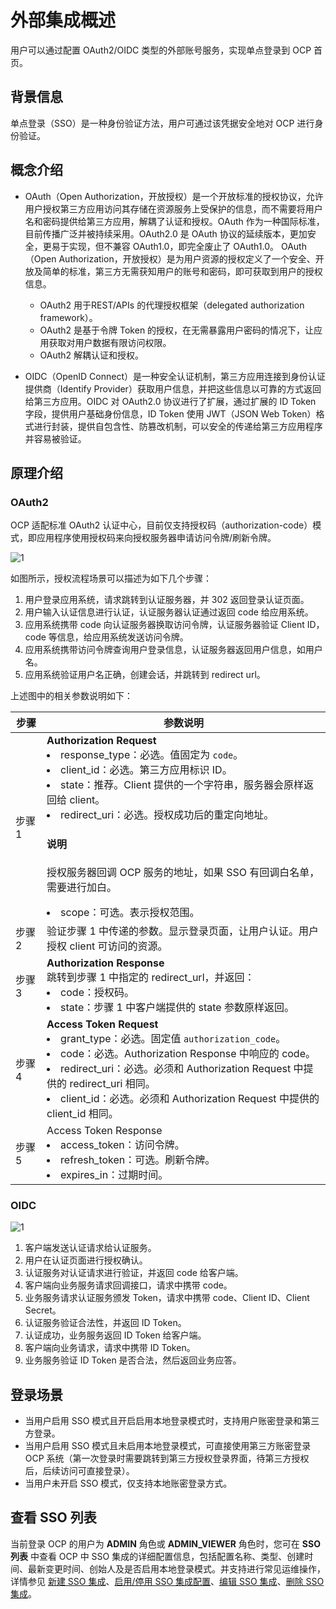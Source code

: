 # 外部集成概述

用户可以通过配置 OAuth2/OIDC 类型的外部账号服务，实现单点登录到 OCP 首页。

## 背景信息

单点登录（SSO）是一种身份验证方法，用户可通过该凭据安全地对 OCP 进行身份验证。

## 概念介绍

* OAuth（Open Authorization，开放授权）是一个开放标准的授权协议，允许用户授权第三方应用访问其存储在资源服务上受保护的信息，而不需要将用户名和密码提供给第三方应用，解耦了认证和授权。OAuth 作为一种国际标准，目前传播广泛并被持续采用。OAuth2.0 是 OAuth 协议的延续版本，更加安全，更易于实现，但不兼容 OAuth1.0，即完全废止了 OAuth1.0。 OAuth（Open Authorization，开放授权）是为用户资源的授权定义了一个安全、开放及简单的标准，第三方无需获知用户的账号和密码，即可获取到用户的授权信息。

  * OAuth2 用于REST/APIs 的代理授权框架（delegated authorization framework）。
  * OAuth2 是基于令牌 Token 的授权，在无需暴露用户密码的情况下，让应用获取对用户数据有限访问权限。
  * OAuth2 解耦认证和授权。

* OIDC（OpenID Connect）是一种安全认证机制，第三方应用连接到身份认证提供商（Identify Provider）获取用户信息，并把这些信息以可靠的方式返回给第三方应用。OIDC 对 OAuth2.0 协议进行了扩展，通过扩展的 ID Token 字段，提供用户基础身份信息，ID Token 使用 JWT（JSON Web Token）格式进行封装，提供自包含性、防篡改机制，可以安全的传递给第三方应用程序并容易被验证。

## 原理介绍

### OAuth2

OCP 适配标准 OAuth2 认证中心，目前仅支持授权码（authorization-code）模式，即应用程序使用授权码来向授权服务器申请访问令牌/刷新令牌。

![1](https://obbusiness-private.oss-cn-shanghai.aliyuncs.com/doc/img/ocp/432/OAuth2.png)

如图所示，授权流程场景可以描述为如下几个步骤：

1. 用户登录应用系统，请求跳转到认证服务器，并 302 返回登录认证页面。
2. 用户输入认证信息进行认证，认证服务器认证通过返回 code 给应用系统。
3. 应用系统携带 code 向认证服务器换取访问令牌，认证服务器验证 Client ID，code 等信息，给应用系统发送访问令牌。
4. 应用系统携带访问令牌查询用户登录信息，认证服务器返回用户信息，如用户名。
5. 应用系统验证用户名正确，创建会话，并跳转到 redirect url。

上述图中的相关参数说明如下：

| **步骤** | **参数说明** |
|--------|---------|
| 步骤 1 | **Authorization Request**<li>response_type：必选。值固定为 `code`。</li><li>client_id：必选。第三方应用标识 ID。</li><li>state：推荐。Client 提供的一个字符串，服务器会原样返回给 client。</li><li>redirect_uri：必选。授权成功后的重定向地址。<main id="notice" type='explain'><h4>说明</h4><p>授权服务器回调 OCP 服务的地址，如果 SSO 有回调白名单，需要进行加白。</p></main></li><li>scope：可选。表示授权范围。</li> |
| 步骤 2 | 验证步骤 1 中传递的参数。显示登录页面，让用户认证。用户授权 client 可访问的资源。 |
| 步骤 3 | **Authorization Response** <br>跳转到步骤 1 中指定的 redirect_url，并返回：<li>code：授权码。</li><li>state：步骤 1 中客户端提供的 state 参数原样返回。</li>  |
| 步骤 4 | **Access Token Request**<li>grant_type：必选。固定值 `authorization_code`。 </li><li>code：必选。Authorization Response 中响应的 code。</li><li>redirect_uri：必选。必须和 Authorization Request 中提供的 redirect_uri 相同。</li><li>client_id：必选。必须和 Authorization Request 中提供的 client_id 相同。</li> |
| 步骤 5 | Access Token Response <li> access_token：访问令牌。</li><li>refresh_token：可选。刷新令牌。</li><li>expires_in：过期时间。</li> |

### OIDC

![1](https://obbusiness-private.oss-cn-shanghai.aliyuncs.com/doc/img/ocp/432/oidc.png)

1. 客户端发送认证请求给认证服务。
2. 用户在认证页面进行授权确认。
3. 认证服务对认证请求进行验证，并返回 code 给客户端。
4. 客户端向业务服务请求回调接口，请求中携带 code。
5. 业务服务请求认证服务颁发 Token，请求中携带 code、Client ID、Client Secret。
6. 认证服务验证合法性，并返回 ID Token。
7. 认证成功，业务服务返回 ID Token 给客户端。
8. 客户端向业务请求，请求中携带 ID Token。
9. 业务服务验证 ID Token 是否合法，然后返回业务应答。

## 登录场景

* 当用户启用 SSO 模式且开启启用本地登录模式时，支持用户账密登录和第三方登录。
* 当用户启用 SSO 模式且未启用本地登录模式，可直接使用第三方账密登录 OCP 系统（第一次登录时需要跳转到第三方授权登录界面，待第三方授权后，后续访问可直接登录）。
* 当用户未开启 SSO 模式，仅支持本地账密登录方式。

## 查看 SSO 列表

当前登录 OCP 的用户为 **ADMIN** 角色或 **ADMIN_VIEWER** 角色时，您可在 **SSO 列表** 中查看 OCP 中 SSO 集成的详细配置信息，包括配置名称、类型、创建时间、最新变更时间、创始人及是否启用本地登录模式。并支持进行常见运维操作，详情参见 [新建 SSO 集成](200.create-sso-integration.md)、[启用/停用 SSO 集成配置](300.enable-and-disenable-sso-integration.md)、[编辑 SSO 集成](400.edit-sso-integration.md)、[删除 SSO 集成](500.delete-sso-integration.md)。
